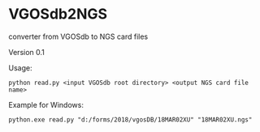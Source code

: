 # VGOSdb2NGS
converter from VGOSdb to NGS card files

Version 0.1

Usage:

```
python read.py <input VGOSdb root directory> <output NGS card file name>
```

Example for Windows:
```
python.exe read.py "d:/forms/2018/vgosDB/18MAR02XU" "18MAR02XU.ngs"
```
